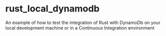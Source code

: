 # rust_local_dynamodb
An example of how to test the integration of Rust with DynamoDb on your local development machine or in a Continuous Integration environment

